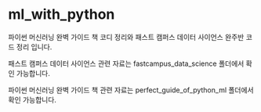 # ml_with_python
파이썬 머신러닝 완벽 가이드 책 코디 정리와 패스트 캠퍼스 데이터 사이언스 완주반 코드 정리 입니다.

패스트 캠퍼스 데이터 사이언스 관련 자료는 fastcampus_data_science 폴더에서 확인 가능합니다.

파이썬 머신러닝 완벽 가이드 책 관련 자료는 perfect_guide_of_python_ml 폴더에서 확인 가능합니다.
